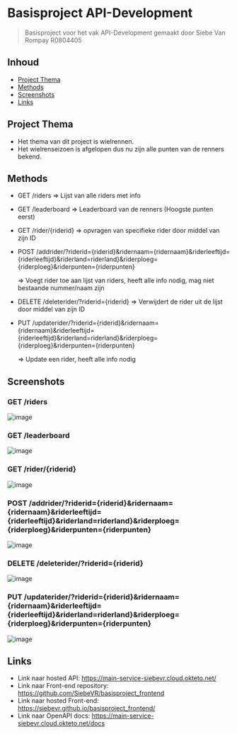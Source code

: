 # Basisproject API-Development
> Basisproject voor het vak API-Development
> gemaakt door Siebe Van Rompay R0804405

## Inhoud

* [Project Thema](#project-thema)
* [Methods](#Methods)
* [Screenshots](#Screenshots)
* [Links](#Links)


## Project Thema

- Het thema van dit project is wielrennen.
- Het wielrenseizoen is afgelopen dus nu zijn alle punten van de renners bekend.


## Methods

- GET /riders => Lijst van alle riders met info
- GET /leaderboard => Leaderboard van de renners (Hoogste punten eerst)
- GET /rider/{riderid} => opvragen van specifieke rider door middel van zijn ID
- POST /addrider/?riderid={riderid}&ridernaam={ridernaam}&riderleeftijd={riderleeftijd}&riderland=riderland}&riderploeg={riderploeg}&riderpunten={riderpunten}
  
  => Voegt rider toe aan lijst van riders, heeft alle info nodig, mag niet bestaande nummer/naam zijn
- DELETE /deleterider/?riderid={riderid} => Verwijdert de rider uit de lijst door middel van zijn ID
- PUT /updaterider/?riderid={riderid}&ridernaam={ridernaam}&riderleeftijd={riderleeftijd}&riderland=riderland}&riderploeg={riderploeg}&riderpunten={riderpunten}
  
  => Update een rider, heeft alle info nodig

## Screenshots

### GET /riders
![image](https://user-images.githubusercontent.com/55507726/202534491-b46166cb-1994-4776-9818-a3d9ee4bf1f4.png)

### GET /leaderboard
![image](https://user-images.githubusercontent.com/55507726/202574581-3da588b3-3dd4-4ddb-9e44-bc4247f52357.png)

### GET /rider/{riderid}
![image](https://user-images.githubusercontent.com/55507726/202574689-9c0fb467-43d2-4b54-ae74-828ca43b931b.png)

### POST /addrider/?riderid={riderid}&ridernaam={ridernaam}&riderleeftijd={riderleeftijd}&riderland=riderland}&riderploeg={riderploeg}&riderpunten={riderpunten}
![image](https://user-images.githubusercontent.com/55507726/202575446-6e49fb0a-b016-4c71-a647-6153d97d3e75.png)

### DELETE /deleterider/?riderid={riderid}
![image](https://user-images.githubusercontent.com/55507726/202575631-dcf1de92-abe3-4b73-9016-d7cd0dae2154.png)

### PUT /updaterider/?riderid={riderid}&ridernaam={ridernaam}&riderleeftijd={riderleeftijd}&riderland=riderland}&riderploeg={riderploeg}&riderpunten={riderpunten}
![image](https://user-images.githubusercontent.com/55507726/202576162-f1f878cf-02cc-44f1-a8c9-bcf96585d6a8.png)


## Links

- Link naar hosted API: https://main-service-siebevr.cloud.okteto.net/
- Link naar Front-end repository: https://github.com/SiebeVR/basisproject_frontend
- Link naar hosted Front-end: https://siebevr.github.io/basisproject_frontend/
- Link naar OpenAPI docs: https://main-service-siebevr.cloud.okteto.net/docs
